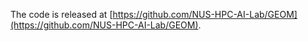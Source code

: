 
The code is released at [https://github.com/NUS-HPC-AI-Lab/GEOM](https://github.com/NUS-HPC-AI-Lab/GEOM).

